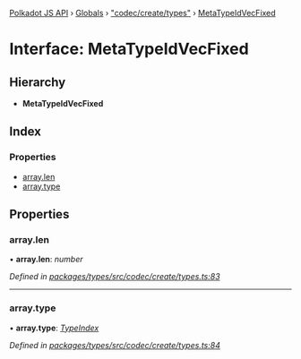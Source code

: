 [Polkadot JS API](../README.md) › [Globals](../globals.md) › ["codec/create/types"](../modules/_codec_create_types_.md) › [MetaTypeIdVecFixed](_codec_create_types_.metatypeidvecfixed.md)

# Interface: MetaTypeIdVecFixed

## Hierarchy

* **MetaTypeIdVecFixed**

## Index

### Properties

* [array.len](_codec_create_types_.metatypeidvecfixed.md#array.len)
* [array.type](_codec_create_types_.metatypeidvecfixed.md#array.type)

## Properties

###  array.len

• **array.len**: *number*

*Defined in [packages/types/src/codec/create/types.ts:83](https://github.com/polkadot-js/api/blob/e2e8e3fedd/packages/types/src/codec/create/types.ts#L83)*

___

###  array.type

• **array.type**: *[TypeIndex](../modules/_codec_create_types_.md#typeindex)*

*Defined in [packages/types/src/codec/create/types.ts:84](https://github.com/polkadot-js/api/blob/e2e8e3fedd/packages/types/src/codec/create/types.ts#L84)*
